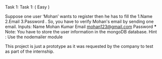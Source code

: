 Task 1:
Task 1: ( Easy )

Suppose one user ‘Mohan’ wants to register then he has to fill the
1.Name 2.Email 3.Password .
So, you have to verify Mohan's email by sending one email.
Inputs:
Name Mohan Kumar
Email mohan123@gmail.com
Password ****\*****
Note: You have to store the user information in the mongoDB database.
Hint : Use the nodemailer module

This project is just a prototype as it was requested by the company to test as part of the internship.
